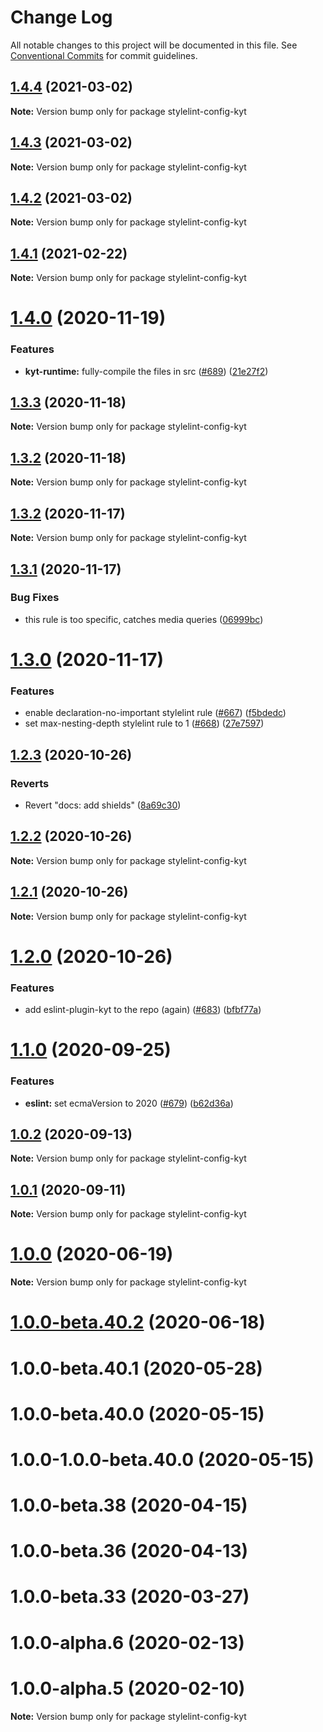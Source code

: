 # Change Log

All notable changes to this project will be documented in this file.
See [Conventional Commits](https://conventionalcommits.org) for commit guidelines.

## [1.4.4](https://github.com/nytimes/kyt/compare/stylelint-config-kyt@1.4.3...stylelint-config-kyt@1.4.4) (2021-03-02)

**Note:** Version bump only for package stylelint-config-kyt





## [1.4.3](https://github.com/nytimes/kyt/compare/stylelint-config-kyt@1.4.2...stylelint-config-kyt@1.4.3) (2021-03-02)

**Note:** Version bump only for package stylelint-config-kyt





## [1.4.2](https://github.com/nytimes/kyt/compare/stylelint-config-kyt@1.4.1...stylelint-config-kyt@1.4.2) (2021-03-02)

**Note:** Version bump only for package stylelint-config-kyt





## [1.4.1](https://github.com/nytimes/kyt/compare/stylelint-config-kyt@1.4.0...stylelint-config-kyt@1.4.1) (2021-02-22)

**Note:** Version bump only for package stylelint-config-kyt





# [1.4.0](https://github.com/nytimes/kyt/compare/stylelint-config-kyt@1.3.3...stylelint-config-kyt@1.4.0) (2020-11-19)


### Features

* **kyt-runtime:** fully-compile the files in src ([#689](https://github.com/nytimes/kyt/issues/689)) ([21e27f2](https://github.com/nytimes/kyt/commit/21e27f2dc083ff8fe9473e483ff6e04915d9dc82))





## [1.3.3](https://github.com/nytimes/kyt/compare/stylelint-config-kyt@1.3.2...stylelint-config-kyt@1.3.3) (2020-11-18)

**Note:** Version bump only for package stylelint-config-kyt





## [1.3.2](https://github.com/nytimes/kyt/compare/stylelint-config-kyt@1.3.1...stylelint-config-kyt@1.3.2) (2020-11-18)

**Note:** Version bump only for package stylelint-config-kyt





## [1.3.2](https://github.com/nytimes/kyt/compare/stylelint-config-kyt@1.3.1...stylelint-config-kyt@1.3.2) (2020-11-17)

**Note:** Version bump only for package stylelint-config-kyt





## [1.3.1](https://github.com/nytimes/kyt/compare/stylelint-config-kyt@1.3.0...stylelint-config-kyt@1.3.1) (2020-11-17)


### Bug Fixes

* this rule is too specific, catches media queries ([06999bc](https://github.com/nytimes/kyt/commit/06999bcc936bf191492567e881f5512a01d20e9c))





# [1.3.0](https://github.com/nytimes/kyt/compare/stylelint-config-kyt@1.2.3...stylelint-config-kyt@1.3.0) (2020-11-17)


### Features

* enable declaration-no-important stylelint rule ([#667](https://github.com/nytimes/kyt/issues/667)) ([f5bdedc](https://github.com/nytimes/kyt/commit/f5bdedc58270008cac77a1bd23c8df743bb57219))
* set max-nesting-depth stylelint rule to 1 ([#668](https://github.com/nytimes/kyt/issues/668)) ([27e7597](https://github.com/nytimes/kyt/commit/27e7597ea4f63dd7fcf4588150ca539f4b89d35a))





## [1.2.3](https://github.com/nytimes/kyt/compare/stylelint-config-kyt@1.2.2...stylelint-config-kyt@1.2.3) (2020-10-26)


### Reverts

* Revert "docs: add shields" ([8a69c30](https://github.com/nytimes/kyt/commit/8a69c3095e65784d6412147a581e79e71f43673b))





## [1.2.2](https://github.com/nytimes/kyt/compare/stylelint-config-kyt@1.2.1...stylelint-config-kyt@1.2.2) (2020-10-26)

**Note:** Version bump only for package stylelint-config-kyt





## [1.2.1](https://github.com/nytimes/kyt/compare/stylelint-config-kyt@1.2.0...stylelint-config-kyt@1.2.1) (2020-10-26)

**Note:** Version bump only for package stylelint-config-kyt





# [1.2.0](https://github.com/nytimes/kyt/compare/stylelint-config-kyt@1.1.0...stylelint-config-kyt@1.2.0) (2020-10-26)


### Features

* add eslint-plugin-kyt to the repo (again) ([#683](https://github.com/nytimes/kyt/issues/683)) ([bfbf77a](https://github.com/nytimes/kyt/commit/bfbf77a3f0f2f3cb624d9cfb10b42a7b2bc2f76d))





# [1.1.0](https://github.com/nytimes/kyt/compare/stylelint-config-kyt@1.0.2...stylelint-config-kyt@1.1.0) (2020-09-25)


### Features

* **eslint:** set ecmaVersion to 2020 ([#679](https://github.com/nytimes/kyt/issues/679)) ([b62d36a](https://github.com/nytimes/kyt/commit/b62d36a473fb69f5cdf31f04c97a5d43d8a55a99))





## [1.0.2](https://github.com/nytimes/kyt/compare/stylelint-config-kyt@1.0.1...stylelint-config-kyt@1.0.2) (2020-09-13)

**Note:** Version bump only for package stylelint-config-kyt





## [1.0.1](https://github.com/nytimes/kyt/compare/stylelint-config-kyt@1.0.0...stylelint-config-kyt@1.0.1) (2020-09-11)

**Note:** Version bump only for package stylelint-config-kyt





# [1.0.0](https://github.com/nytimes/kyt/compare/stylelint-config-kyt@1.0.0-beta.40.2...stylelint-config-kyt@1.0.0) (2020-06-19)

**Note:** Version bump only for package stylelint-config-kyt





# [1.0.0-beta.40.2](http://github.com/nytimes/kyt/packages/stylelint-config-kyt/compare/stylelint-config-kyt@1.0.0-alpha.2...stylelint-config-kyt@1.0.0-beta.40.2) (2020-06-18)



# 1.0.0-beta.40.1 (2020-05-28)



# 1.0.0-beta.40.0 (2020-05-15)



# 1.0.0-1.0.0-beta.40.0 (2020-05-15)



# 1.0.0-beta.38 (2020-04-15)



# 1.0.0-beta.36 (2020-04-13)



# 1.0.0-beta.33 (2020-03-27)



# 1.0.0-alpha.6 (2020-02-13)



# 1.0.0-alpha.5 (2020-02-10)

**Note:** Version bump only for package stylelint-config-kyt
